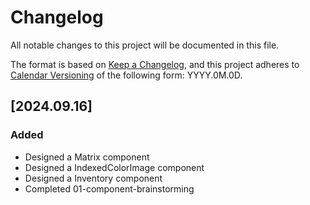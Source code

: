 # Changelog

All notable changes to this project will be documented in this file.

The format is based on [Keep a Changelog](https://keepachangelog.com/en/1.1.0/),
and this project adheres to [Calendar Versioning](https://calver.org/) of
the following form: YYYY.0M.0D.

##

## [2024.09.16]

### Added

- Designed a Matrix component
- Designed a IndexedColorImage component
- Designed a Inventory component
- Completed 01-component-brainstorming